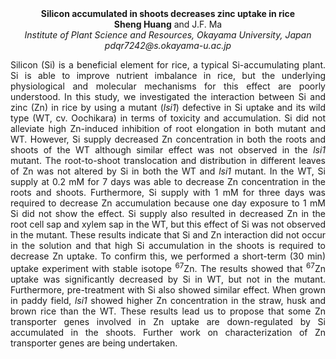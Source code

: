 <center><strong>Silicon accumulated in shoots decreases zinc uptake in rice</strong>

<center><strong>Sheng Huang</strong> and J.F. Ma

<center><i>Institute of Plant Science and Resources, Okayama University, Japan</i> 

<center><i>pdqr7242@s.okayama-u.ac.jp</i> 

<p style="text-align:justify">Silicon (Si) is a beneficial element for rice, a typical Si-accumulating
plant. Si is able to improve nutrient imbalance in rice, but the
underlying physiological and molecular mechanisms for this effect are
poorly understood. In this study, we investigated the interaction
between Si and zinc (Zn) in rice by using a mutant (<i>lsi1</i>) defective in
Si uptake and its wild type (WT, cv. Oochikara) in terms of toxicity and
accumulation. Si did not alleviate high Zn-induced inhibition of root
elongation in both mutant and WT. However, Si supply decreased Zn
concentration in both the roots and shoots of the WT although similar
effect was not observed in the <i>lsi1</i> mutant. The root-to-shoot
translocation and distribution in different leaves of Zn was not altered
by Si in both the WT and <i>lsi1</i> mutant. In the WT, Si supply at 0.2 mM
for 7 days was able to decrease Zn concentration in the roots and
shoots. Furthermore, Si supply with 1 mM for three days was required to
decrease Zn accumulation because one day exposure to 1 mM Si did not
show the effect. Si supply also resulted in decreased Zn in the root
cell sap and xylem sap in the WT, but this effect of Si was not observed
in the mutant. These results indicate that Si and Zn interaction did not
occur in the solution and that high Si accumulation in the shoots is
required to decrease Zn uptake. To confirm this, we performed a
short-term (30 min) uptake experiment with stable isotope <sup>67</sup>Zn. The
results showed that <sup>67</sup>Zn uptake was significantly decreased by Si in
WT, but not in the mutant. Furthermore, pre-treatment with Si also
showed similar effect. When grown in paddy field, <i>lsi1</i> showed higher
Zn concentration in the straw, husk and brown rice than the WT. These
results lead us to propose that some Zn transporter genes involved in Zn
uptake are down-regulated by Si accumulated in the shoots. Further work
on characterization of Zn transporter genes are being undertaken.
